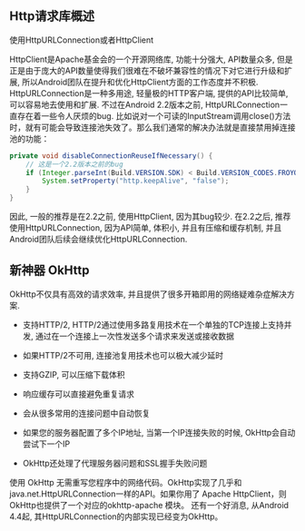 ## Http请求库概述
使用HttpURLConnection或者HttpClient

HttpClient是Apache基金会的一个开源网络库, 功能十分强大, API数量众多, 但是正是由于庞大的API数量使得我们很难在不破坏兼容性的情况下对它进行升级和扩展, 所以Android团队在提升和优化HttpClient方面的工作态度并不积极.
HttpURLConnection是一种多用途, 轻量极的HTTP客户端, 提供的API比较简单, 可以容易地去使用和扩展. 不过在Android 2.2版本之前, HttpURLConnection一直存在着一些令人厌烦的bug. 比如说对一个可读的InputStream调用close()方法时，就有可能会导致连接池失效了。那么我们通常的解决办法就是直接禁用掉连接池的功能：

```java
private void disableConnectionReuseIfNecessary() {    
    // 这是一个2.2版本之前的bug    
    if (Integer.parseInt(Build.VERSION.SDK) < Build.VERSION_CODES.FROYO) {    
        System.setProperty("http.keepAlive", "false");    
    }    
}
```
因此, 一般的推荐是在2.2之前, 使用HttpClient, 因为其bug较少. 在2.2之后, 推荐使用HttpURLConnection, 因为API简单, 体积小, 并且有压缩和缓存机制, 并且Android团队后续会继续优化HttpURLConnection.


## 新神器 OkHttp
OkHttp不仅具有高效的请求效率, 并且提供了很多开箱即用的网络疑难杂症解决方案.

* 支持HTTP/2, HTTP/2通过使用多路复用技术在一个单独的TCP连接上支持并发, 通过在一个连接上一次性发送多个请求来发送或接收数据

* 如果HTTP/2不可用, 连接池复用技术也可以极大减少延时

* 支持GZIP, 可以压缩下载体积

* 响应缓存可以直接避免重复请求

* 会从很多常用的连接问题中自动恢复

* 如果您的服务器配置了多个IP地址, 当第一个IP连接失败的时候, OkHttp会自动尝试下一个IP

* OkHttp还处理了代理服务器问题和SSL握手失败问题

使用 OkHttp 无需重写您程序中的网络代码。OkHttp实现了几乎和java.net.HttpURLConnection一样的API。如果你用了 Apache HttpClient，则OkHttp也提供了一个对应的okhttp-apache 模块。
还有一个好消息, 从Android 4.4起, 其HttpURLConnection的内部实现已经变为OkHttp。
